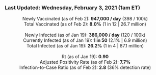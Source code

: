 ### Last Updated: Wednesday, February 3, 2021 (1am ET)
<p align="center">
Newly Vaccinated (as of Feb 2): <b>947,000 / day</b>
(398 / 100k)<br>
Total Vaccinated (as of Feb 2): <b>8.0%</b>
(1 in 12 | 26.7 million)<br>
<br>
Newly Infected (as of Jan 19): <b>386,000 / day</b> 
(120 / 100k)<br>
Currently Infected (as of Jan 19): <b>1 in 50</b>
(2.1% | 6.9 million)<br>
Total Infected (as of Jan 19): <b>26.2%</b>
(1 in 4 | 87.1 million)<br>
<br>
Rt (as of Jan 19): <b>0.90</b><br>
Adjusted Positivity Rate (as of Feb 2): <b>7.7%</b><br>
Infection-to-Case Ratio (as of Feb 2): <b>2.8</b> (36% detection rate)</p>